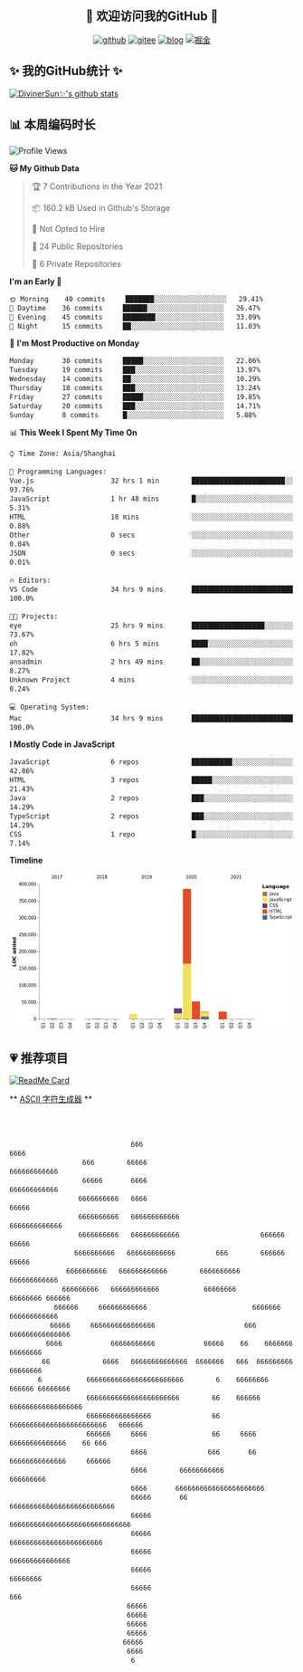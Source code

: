 <h2 align="center">👋 欢迎访问我的GitHub 👋</h2>
<p align="center">
  <a href="https://github.com/DivinerSun"><img src="https://www.diviner.site/images/pub/svgs/github.svg" alt="github"></a>
  <a href="https://gitee.com/DivinerSun"><img src="https://www.diviner.site/images/pub/svgs/gitee.svg" alt="gitee"></a>
  <a href="https://www.diviner.site/"><img src="https://www.diviner.site/images/pub/svgs/blog.svg" alt="blog"></a>
  <a href="https://juejin.cn/user/2963939080804093"><img src="https://www.diviner.site/images/pub/svgs/juejin.svg" alt="掘金"></a>
</p>

<h2>✨ 我的GitHub统计 ✨</h2>

[![DivinerSun✨'s github stats](https://github-readme-stats.vercel.app/api?username=DivinerSun&show_icons=true&theme=cobalt)](https://github.com/anuraghazra/github-readme-stats)

## 📊 本周编码时长

<!--START_SECTION:waka-->
![Profile Views](http://img.shields.io/badge/Profile%20Views-0-blue)

**🐱 My Github Data** 

> 🏆 7 Contributions in the Year 2021
 > 
> 📦 160.2 kB Used in Github's Storage 
 > 
> 🚫 Not Opted to Hire
 > 
> 📜 24 Public Repositories 
 > 
> 🔑 6 Private Repositories  

**I'm an Early 🐤** 

```text
🌞 Morning    40 commits     ███████░░░░░░░░░░░░░░░░░░   29.41% 
🌆 Daytime    36 commits     ██████░░░░░░░░░░░░░░░░░░░   26.47% 
🌃 Evening    45 commits     ████████░░░░░░░░░░░░░░░░░   33.09% 
🌙 Night      15 commits     ██░░░░░░░░░░░░░░░░░░░░░░░   11.03%

```
📅 **I'm Most Productive on Monday** 

```text
Monday       30 commits     █████░░░░░░░░░░░░░░░░░░░░   22.06% 
Tuesday      19 commits     ███░░░░░░░░░░░░░░░░░░░░░░   13.97% 
Wednesday    14 commits     ██░░░░░░░░░░░░░░░░░░░░░░░   10.29% 
Thursday     18 commits     ███░░░░░░░░░░░░░░░░░░░░░░   13.24% 
Friday       27 commits     █████░░░░░░░░░░░░░░░░░░░░   19.85% 
Saturday     20 commits     ███░░░░░░░░░░░░░░░░░░░░░░   14.71% 
Sunday       8 commits      █░░░░░░░░░░░░░░░░░░░░░░░░   5.88%

```


📊 **This Week I Spent My Time On** 

```text
⌚︎ Time Zone: Asia/Shanghai

💬 Programming Languages: 
Vue.js                   32 hrs 1 min        ███████████████████████░░   93.76% 
JavaScript               1 hr 48 mins        █░░░░░░░░░░░░░░░░░░░░░░░░   5.31% 
HTML                     18 mins             ░░░░░░░░░░░░░░░░░░░░░░░░░   0.88% 
Other                    0 secs              ░░░░░░░░░░░░░░░░░░░░░░░░░   0.04% 
JSON                     0 secs              ░░░░░░░░░░░░░░░░░░░░░░░░░   0.01%

🔥 Editors: 
VS Code                  34 hrs 9 mins       █████████████████████████   100.0%

🐱‍💻 Projects: 
eye                      25 hrs 9 mins       ██████████████████░░░░░░░   73.67% 
oh                       6 hrs 5 mins        ████░░░░░░░░░░░░░░░░░░░░░   17.82% 
ansadmin                 2 hrs 49 mins       ██░░░░░░░░░░░░░░░░░░░░░░░   8.27% 
Unknown Project          4 mins              ░░░░░░░░░░░░░░░░░░░░░░░░░   0.24%

💻 Operating System: 
Mac                      34 hrs 9 mins       █████████████████████████   100.0%

```

**I Mostly Code in JavaScript** 

```text
JavaScript               6 repos             ██████████░░░░░░░░░░░░░░░   42.86% 
HTML                     3 repos             █████░░░░░░░░░░░░░░░░░░░░   21.43% 
Java                     2 repos             ███░░░░░░░░░░░░░░░░░░░░░░   14.29% 
TypeScript               2 repos             ███░░░░░░░░░░░░░░░░░░░░░░   14.29% 
CSS                      1 repo              █░░░░░░░░░░░░░░░░░░░░░░░░   7.14%

```


**Timeline**

![Chart not found](https://raw.githubusercontent.com/DivinerSun/DivinerSun/master/charts/bar_graph.png) 


<!--END_SECTION:waka-->

## 💗 推荐项目

[![ReadMe Card](https://github-readme-stats.vercel.app/api/pin/?username=ProphetTechnology&repo=nest-admin&theme=cobalt)](https://github.com/anuraghazra/github-readme-stats)

** [ASCII 字符生成器](https://www.bootschool.net/ascii) **

```



                              666                                   6666
                  666        66666                            666666666666
                  66666       6666                           666666666666
                 6666666666   6666                                66666
                 6666666666   666666666666                      6666666666666
                 6666666666   666666666666                    666666    66666
                6666666666   666666666666          666        666666  66666
              6666666666   666666666666        6666666666     666666666666
             666666666   666666666666           66666666       66666666 666666
           666666     666666666666                          6666666 666666666666
          66666     6666666666666666                      666    666666666666666
         6666            66666666666            66666    66    6666666   66666666
        66             6666   66666666666666  6666666   666  666666666   66666666
       6           666666666666666666666666        6    66666666  666666 66666666
                   66666666666666666666666        66    666666 666666666666666666
                   6666666666666666               66    666666666666666666666666   666666
                   666666     6666                66     6666    66666666666666    66 666
                              6666               666       66   66666666666666     666666
                              6666        66666666666            666666666
                              6666       6666666666666666666666
                              66666       66       66666666666666666666666666
                              66666                        666666666666666666666666666666
                              66666                             66666666666666666666666
                              66666                                 666666666666666
                              66666                                     66666666
                              66666                                        666
                             66666
                             66666
                             66666
                             66666
                            66666
                             6666
                              6

```
